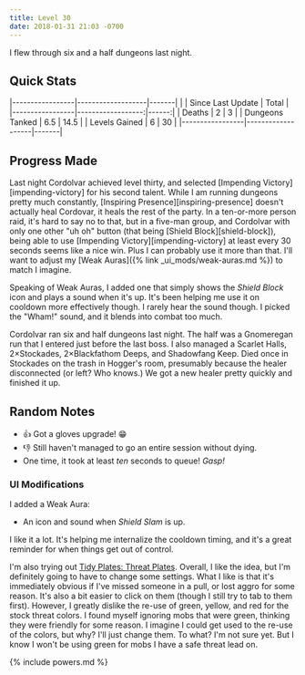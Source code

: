 ```yaml
---
title: Level 30
date: 2018-01-31 21:03 -0700
---
```

I flew through six and a half dungeons last night.

## Quick Stats

|-----------------|-------------------|-------|
|                 | Since Last Update | Total |
|-----------------|------------------:|------:|
| Deaths          | 2                 | 3     |
| Dungeons Tanked | 6.5               | 14.5  |
| Levels Gained   | 6                 | 30    |
|-----------------|-------------------|-------|

## Progress Made

Last night Cordolvar achieved level thirty, and selected [Impending Victory][impending-victory] for his second talent. While I am running dungeons pretty much constantly, [Inspiring Presence][inspiring-presence] doesn't actually heal Cordovar, it heals the rest of the party. In a ten-or-more person raid, it's hard to say no to that, but in a five-man group, and Cordolvar with only one other "uh oh" button (that being [Shield Block][shield-block]), being able to use [Impending Victory][impending-victory] at least every 30 seconds seems like a nice win. Plus I can probably use it more than that. I'll want to adjust my [Weak Auras]({% link _ui_mods/weak-auras.md %}) to match I imagine.

Speaking of Weak Auras, I added one that simply shows the _Shield Block_ icon and plays a sound when it's up. It's been helping me use it on cooldown more effectively though. I rarely hear the sound though. I picked the "Wham!" sound, and it blends into combat too much.

Cordolvar ran six and half dungeons last night. The half was a Gnomeregan run that I entered just before the last boss. I also managed a Scarlet Halls, 2&times;Stockades, 2&times;Blackfathom Deeps, and Shadowfang Keep. Died once in Stockades on the trash in Hogger's room, presumably because the healer disconnected (or left? Who knows.) We got a new healer pretty quickly and finished it up.

## Random Notes
* &#x1f44d; Got a gloves upgrade! &#x1F601;
* &#x1f44e; Still haven't managed to go an entire session without dying.
* One time, it took at least _ten_ seconds to queue! _Gasp!_

### UI Modifications

I added a Weak Aura:

* An icon and sound when _Shield Slam_ is up.

I like it a lot. It's helping me internalize the cooldown timing, and it's a great reminder for when things get out of control.

I'm also trying out [Tidy Plates: Threat Plates](https://wow.curseforge.com/projects/tidy-plates-threat-plates). Overall, I like the idea, but I'm definitely going to have to change some settings. What I like is that it's immediately obvious if I've missed someone in a pull, or lost aggro for some reason. It's also a bit easier to click on them (though I still try to tab to them first). However, I greatly dislike the re-use of green, yellow, and red for the stock threat colors. I found myself ignoring mobs that were green, thinking they were friendly for some reason. I imagine I could get used to the re-use of the colors, but why? I'll just change them. To what? I'm not sure yet. But I know I won't be using green for mobs I have a safe threat lead on.

{% include powers.md %}
